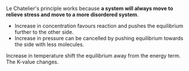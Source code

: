 Le Chatelier's principle works because **a system will always move to relieve stress and move to a more disordered system**.

- Increase in concentration favours reaction and pushes the equilibrium further to the other side.
- Increase in pressure can be cancelled by pushing equilibrium towards the side with less molecules.

Increase in temperature shift the equilibrium away from the energy term. The K-value changes.